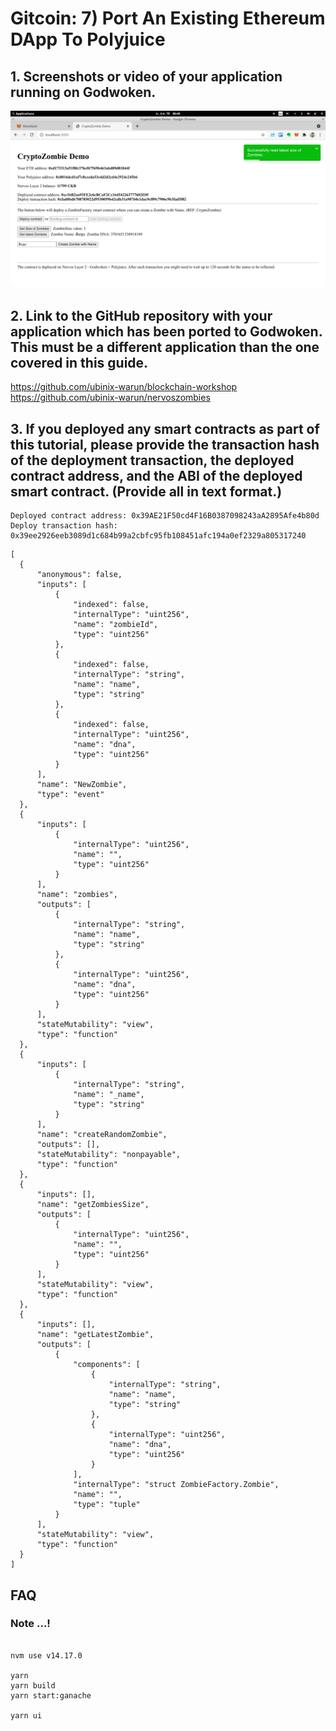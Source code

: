 

# Gitcoin: 7) Port An Existing Ethereum DApp To Polyjuice

## 1. Screenshots or video of your application running on Godwoken.

![CKB-SMARTCONTACT](https://raw.githubusercontent.com/ubinix-warun/gitcoin-nervos-broaden-the-spectrum/master/my-submission/task-7/Workspace%202_213.png)

## 2. Link to the GitHub repository with your application which has been ported to Godwoken. This must be a different application than the one covered in this guide.

https://github.com/ubinix-warun/blockchain-workshop
https://github.com/ubinix-warun/nervoszombies

## 3. If you deployed any smart contracts as part of this tutorial, please provide the transaction hash of the deployment transaction, the deployed contract address, and the ABI of the deployed smart contract. (Provide all in text format.)

```
Deployed contract address: 0x39AE21F50cd4F16B0387098243aA2895Afe4b80d
Deploy transaction hash: 0x39ee2926eeb3089d1c684b99a2cbfc95fb108451afc194a0ef2329a805317240
```

```
[
  {
      "anonymous": false,
      "inputs": [
          {
              "indexed": false,
              "internalType": "uint256",
              "name": "zombieId",
              "type": "uint256"
          },
          {
              "indexed": false,
              "internalType": "string",
              "name": "name",
              "type": "string"
          },
          {
              "indexed": false,
              "internalType": "uint256",
              "name": "dna",
              "type": "uint256"
          }
      ],
      "name": "NewZombie",
      "type": "event"
  },
  {
      "inputs": [
          {
              "internalType": "uint256",
              "name": "",
              "type": "uint256"
          }
      ],
      "name": "zombies",
      "outputs": [
          {
              "internalType": "string",
              "name": "name",
              "type": "string"
          },
          {
              "internalType": "uint256",
              "name": "dna",
              "type": "uint256"
          }
      ],
      "stateMutability": "view",
      "type": "function"
  },
  {
      "inputs": [
          {
              "internalType": "string",
              "name": "_name",
              "type": "string"
          }
      ],
      "name": "createRandomZombie",
      "outputs": [],
      "stateMutability": "nonpayable",
      "type": "function"
  },
  {
      "inputs": [],
      "name": "getZombiesSize",
      "outputs": [
          {
              "internalType": "uint256",
              "name": "",
              "type": "uint256"
          }
      ],
      "stateMutability": "view",
      "type": "function"
  },
  {
      "inputs": [],
      "name": "getLatestZombie",
      "outputs": [
          {
              "components": [
                  {
                      "internalType": "string",
                      "name": "name",
                      "type": "string"
                  },
                  {
                      "internalType": "uint256",
                      "name": "dna",
                      "type": "uint256"
                  }
              ],
              "internalType": "struct ZombieFactory.Zombie",
              "name": "",
              "type": "tuple"
          }
      ],
      "stateMutability": "view",
      "type": "function"
  }
]
```

## FAQ

### Note ...!

```

nvm use v14.17.0

yarn 
yarn build
yarn start:ganache

yarn ui

```